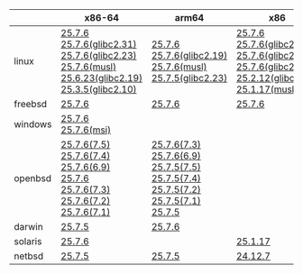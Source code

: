 ||x86-64|arm64|x86|ppc64le|armv7|armel|
| --- | --- | --- | --- | --- | --- | --- |
|linux|[25.7.6](https://github.com/roswell/sbcl_head/releases/download/25.7.6/sbcl-25.7.6-x86-64-linux-binary.tar.bz2)<br />[25.7.6(glibc2.31)](https://github.com/roswell/sbcl_head/releases/download/25.7.6/sbcl-25.7.6-x86-64-linux-glibc2.31-binary.tar.bz2)<br />[25.7.6(glibc2.23)](https://github.com/roswell/sbcl_head/releases/download/25.7.6/sbcl-25.7.6-x86-64-linux-glibc2.23-binary.tar.bz2)<br />[25.7.6(musl)](https://github.com/roswell/sbcl_head/releases/download/25.7.6/sbcl-25.7.6-x86-64-linux-musl-binary.tar.bz2)<br />[25.6.23(glibc2.19)](https://github.com/roswell/sbcl_head/releases/download/25.6.23/sbcl-25.6.23-x86-64-linux-glibc2.19-binary.tar.bz2)<br />[25.3.5(glibc2.10)](https://github.com/roswell/sbcl_head/releases/download/25.3.5/sbcl-25.3.5-x86-64-linux-glibc2.10-binary.tar.bz2)<br />|[25.7.6](https://github.com/roswell/sbcl_head/releases/download/25.7.6/sbcl-25.7.6-arm64-linux-binary.tar.bz2)<br />[25.7.6(glibc2.19)](https://github.com/roswell/sbcl_head/releases/download/25.7.6/sbcl-25.7.6-arm64-linux-glibc2.19-binary.tar.bz2)<br />[25.7.6(musl)](https://github.com/roswell/sbcl_head/releases/download/25.7.6/sbcl-25.7.6-arm64-linux-musl-binary.tar.bz2)<br />[25.7.5(glibc2.23)](https://github.com/roswell/sbcl_head/releases/download/25.7.5/sbcl-25.7.5-arm64-linux-glibc2.23-binary.tar.bz2)<br />|[25.7.6](https://github.com/roswell/sbcl_head/releases/download/25.7.6/sbcl-25.7.6-x86-linux-binary.tar.bz2)<br />[25.7.6(glibc2.31)](https://github.com/roswell/sbcl_head/releases/download/25.7.6/sbcl-25.7.6-x86-linux-glibc2.31-binary.tar.bz2)<br />[25.7.6(glibc2.23)](https://github.com/roswell/sbcl_head/releases/download/25.7.6/sbcl-25.7.6-x86-linux-glibc2.23-binary.tar.bz2)<br />[25.7.6(glibc2.19)](https://github.com/roswell/sbcl_head/releases/download/25.7.6/sbcl-25.7.6-x86-linux-glibc2.19-binary.tar.bz2)<br />[25.2.12(glibc2.10)](https://github.com/roswell/sbcl_head/releases/download/25.2.12/sbcl-25.2.12-x86-linux-glibc2.10-binary.tar.bz2)<br />[25.1.17(musl)](https://github.com/roswell/sbcl_head/releases/download/25.1.17/sbcl-25.1.17-x86-linux-musl-binary.tar.bz2)<br />|[25.7.6](https://github.com/roswell/sbcl_head/releases/download/25.7.6/sbcl-25.7.6-ppc64le-linux-binary.tar.bz2)<br />[25.7.6(glibc2.19)](https://github.com/roswell/sbcl_head/releases/download/25.7.6/sbcl-25.7.6-ppc64le-linux-glibc2.19-binary.tar.bz2)<br />[25.7.5(glibc2.23)](https://github.com/roswell/sbcl_head/releases/download/25.7.5/sbcl-25.7.5-ppc64le-linux-glibc2.23-binary.tar.bz2)<br />|[25.7.5](https://github.com/roswell/sbcl_head/releases/download/25.7.5/sbcl-25.7.5-armv7-linux-binary.tar.bz2)<br />|[25.1.17](https://github.com/roswell/sbcl_head/releases/download/25.1.17/sbcl-25.1.17-armel-linux-binary.tar.bz2)<br />|
|freebsd|[25.7.6](https://github.com/roswell/sbcl_head/releases/download/25.7.6/sbcl-25.7.6-x86-64-freebsd-binary.tar.bz2)<br />|[25.7.6](https://github.com/roswell/sbcl_head/releases/download/25.7.6/sbcl-25.7.6-arm64-freebsd-binary.tar.bz2)<br />|[25.7.6](https://github.com/roswell/sbcl_head/releases/download/25.7.6/sbcl-25.7.6-x86-freebsd-binary.tar.bz2)<br />||||
|windows|[25.7.6](https://github.com/roswell/sbcl_head/releases/download/25.7.6/sbcl-25.7.6-x86-64-windows-binary.tar.bz2)<br />[25.7.6(msi)](https://github.com/roswell/sbcl_head/releases/download/25.7.6/sbcl-25.7.6-x86-64-windows-binary.msi)<br />||||||
|openbsd|[25.7.6(7.5)](https://github.com/roswell/sbcl_head/releases/download/25.7.6/sbcl-25.7.6-x86-64-openbsd-7.5-binary.tar.bz2)<br />[25.7.6(7.4)](https://github.com/roswell/sbcl_head/releases/download/25.7.6/sbcl-25.7.6-x86-64-openbsd-7.4-binary.tar.bz2)<br />[25.7.6(6.9)](https://github.com/roswell/sbcl_head/releases/download/25.7.6/sbcl-25.7.6-x86-64-openbsd-6.9-binary.tar.bz2)<br />[25.7.6](https://github.com/roswell/sbcl_head/releases/download/25.7.6/sbcl-25.7.6-x86-64-openbsd-binary.tar.bz2)<br />[25.7.6(7.3)](https://github.com/roswell/sbcl_head/releases/download/25.7.6/sbcl-25.7.6-x86-64-openbsd-7.3-binary.tar.bz2)<br />[25.7.6(7.2)](https://github.com/roswell/sbcl_head/releases/download/25.7.6/sbcl-25.7.6-x86-64-openbsd-7.2-binary.tar.bz2)<br />[25.7.6(7.1)](https://github.com/roswell/sbcl_head/releases/download/25.7.6/sbcl-25.7.6-x86-64-openbsd-7.1-binary.tar.bz2)<br />|[25.7.6(7.3)](https://github.com/roswell/sbcl_head/releases/download/25.7.6/sbcl-25.7.6-arm64-openbsd-7.3-binary.tar.bz2)<br />[25.7.6(6.9)](https://github.com/roswell/sbcl_head/releases/download/25.7.6/sbcl-25.7.6-arm64-openbsd-6.9-binary.tar.bz2)<br />[25.7.5(7.5)](https://github.com/roswell/sbcl_head/releases/download/25.7.5/sbcl-25.7.5-arm64-openbsd-7.5-binary.tar.bz2)<br />[25.7.5(7.4)](https://github.com/roswell/sbcl_head/releases/download/25.7.5/sbcl-25.7.5-arm64-openbsd-7.4-binary.tar.bz2)<br />[25.7.5(7.2)](https://github.com/roswell/sbcl_head/releases/download/25.7.5/sbcl-25.7.5-arm64-openbsd-7.2-binary.tar.bz2)<br />[25.7.5(7.1)](https://github.com/roswell/sbcl_head/releases/download/25.7.5/sbcl-25.7.5-arm64-openbsd-7.1-binary.tar.bz2)<br />[25.7.5](https://github.com/roswell/sbcl_head/releases/download/25.7.5/sbcl-25.7.5-arm64-openbsd-binary.tar.bz2)<br />|||||
|darwin|[25.7.5](https://github.com/roswell/sbcl_head/releases/download/25.7.5/sbcl-25.7.5-x86-64-darwin-binary.tar.bz2)<br />|[25.7.6](https://github.com/roswell/sbcl_head/releases/download/25.7.6/sbcl-25.7.6-arm64-darwin-binary.tar.bz2)<br />|||||
|solaris|[25.7.6](https://github.com/roswell/sbcl_head/releases/download/25.7.6/sbcl-25.7.6-x86-64-solaris-binary.tar.bz2)<br />||[25.1.17](https://github.com/roswell/sbcl_head/releases/download/25.1.17/sbcl-25.1.17-x86-solaris-binary.tar.bz2)<br />||||
|netbsd|[25.7.5](https://github.com/roswell/sbcl_head/releases/download/25.7.5/sbcl-25.7.5-x86-64-netbsd-binary.tar.bz2)<br />|[25.7.5](https://github.com/roswell/sbcl_head/releases/download/25.7.5/sbcl-25.7.5-arm64-netbsd-binary.tar.bz2)<br />|[24.12.7](https://github.com/roswell/sbcl_head/releases/download/24.12.7/sbcl-24.12.7-x86-netbsd-binary.tar.bz2)<br />||||
